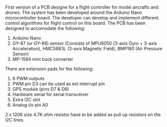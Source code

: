 First version of a PCB designe for a flight controller for model aircrafts and drones. 
The system has been developed around the Arduino Nano microcontroller board. The developer can develop 
and implement different control algorithms for flight control on this board. The PCB has been designed 
to accomodate the following:
1) Arduino Nano
2) GY-87 (or GY-86) sensor (Consists of MPU6050 (3-axis Gyro + 3-axis Acceleration), 
   HMC5883L (3-axis Magnetic Field), BMP180 (Air Pressure Sensor)
3) MP-1584 mini buck converter

There are extension pads for the following:
1) 6 PWM outputs
2) PWM pin D3 can be used as ext interrupt pin
3) GPS module (pins D7 & D8)
4) Hardware serial for serial transceiver
5) Extra I2C slot
6) Analog i/o pin A0

2 x 1206 size 4.7K ohm resistor have to be added as pull up resistors on the I2C lines.